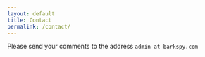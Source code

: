 ```yaml
---
layout: default
title: Contact
permalink: /contact/
---
```

Please send your comments to the address `admin at barkspy.com`
